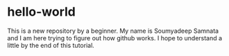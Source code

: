 # hello-world
This is a new repository by a beginner.
My name is Soumyadeep Samnata and I am here trying to figure out how github works. I hope to understand a little by the end of this tutorial.
